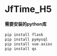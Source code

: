 # JfTime_H5

#### 需要安装的python库

```python
pip install flask
pip install pymysql
pip install vue-axios
pip install qs
```

